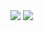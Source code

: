 <img src="https://last-fm-badge.vercel.app/lastfm-badge?username=Eddev000%20&font=Bricolage+Grotesque&weight=500" />
<img src="https://goodreads-readme-card.vercel.app/api/currently-reading?user=156779971-edson-mayber&font=Poppins&weight=500&theme=darkpurple&topbar=true" />